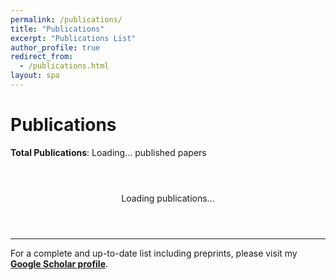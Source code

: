 ```yaml
---
permalink: /publications/
title: "Publications"
excerpt: "Publications List"
author_profile: true
redirect_from:
  - /publications.html
layout: spa
---
```


# Publications

**Total Publications**: <span id="total-count">Loading...</span> published papers

<div id="publications-loading" style="text-align: center; padding: 2em;">
  <p>Loading publications...</p>
</div>

<div id="publications-container"></div>

---

For a complete and up-to-date list including preprints, please visit my [**Google Scholar profile**](https://scholar.google.com/citations?hl=zh-CN&user=AUpqepUAAAAJ&view_op=list_works&sortby=pubdate).

<script>
// Normalize author name from various formats to "First Last"
function normalizeAuthorName(authorName) {
  authorName = authorName.trim();
  
  if (authorName.includes(',')) {
    // Handle "Last, First" format
    const parts = authorName.split(',');
    if (parts.length === 2) {
      const lastName = parts[0].trim();
      const firstName = parts[1].trim();
      
      // Normalize case
      const normalizedLast = normalizeCase(lastName);
      const normalizedFirst = normalizeCase(firstName);
      
      return `${normalizedFirst} ${normalizedLast}`;
    }
  }
  
  // Already in "First Last" format, just normalize case
  return normalizeCase(authorName);
}

// Normalize case of names (handle ALL CAPS -> Proper Case)
function normalizeCase(name) {
  if (name === name.toUpperCase()) {
    // Handle ALL CAPS case
    return name.split('-').map(part => 
      part.charAt(0) + part.slice(1).toLowerCase()
    ).join('-');
  }
  return name; // Keep existing case
}

// Normalize author field string
function normalizeAuthors(authorString) {
  if (!authorString) return authorString;
  
  // Split by 'and' (case insensitive)
  const authors = authorString.split(/\s+and\s+/i);
  
  // Normalize each author
  const normalizedAuthors = authors.map(author => normalizeAuthorName(author));
  
  // Join back with ' and '
  return normalizedAuthors.join(' and ');
}

// Parse BibTeX content with automatic author normalization
function parseBibtex(bibtexText) {
  const entries = [];
  const regex = /@(\w+)\s*\{\s*([^,]+),\s*([\s\S]*?)\n\}/g;
  let match;
  
  while ((match = regex.exec(bibtexText)) !== null) {
    const [, type, key, fieldsStr] = match;
    const fields = {};
    
    // Parse fields
    const fieldRegex = /(\w+)\s*=\s*\{([^{}]*(?:\{[^{}]*\}[^{}]*)*)\}|(\w+)\s*=\s*"([^"]*)"/g;
    let fieldMatch;
    
    while ((fieldMatch = fieldRegex.exec(fieldsStr)) !== null) {
      const fieldName = fieldMatch[1] || fieldMatch[3];
      let fieldValue = fieldMatch[2] || fieldMatch[4];
      
      if (fieldName && fieldValue) {
        fieldValue = fieldValue.trim();
        
        // Auto-normalize author field
        if (fieldName.toLowerCase() === 'author') {
          fieldValue = normalizeAuthors(fieldValue);
        }
        
        fields[fieldName.toLowerCase()] = fieldValue;
      }
    }
    
    entries.push({
      type: type.toLowerCase(),
      key: key.trim(),
      fields: fields
    });
  }
  
  return entries;
}

// Get research category badge from BibTeX field
function getCategoryBadge(entry) {
  const category = entry.fields.category;
  if (!category) return null;
  
  const categoryLower = category.toLowerCase();
  if (categoryLower.includes('ai') || categoryLower.includes('artificial intelligence') || categoryLower.includes('machine learning')) {
    return { class: 'ai-category', text: 'AI' };
  } else if (categoryLower.includes('science') || categoryLower.includes('biology') || categoryLower.includes('medicine') || categoryLower.includes('chemistry')) {
    return { class: 'science-category', text: 'Science' };
  }
  return null;
}

// Check if entry is preprint (arXiv or bioRxiv)
function isPreprint(entry) {
  const venue = entry.fields.journal || entry.fields.booktitle || entry.fields.publisher || '';
  const venueLower = venue.toLowerCase();
  
  return venueLower.includes('arxiv') || 
         venueLower.includes('biorxiv') ||
         venueLower.includes('bioarxiv') ||
         (entry.fields.eprint && (entry.fields.eprint.includes('arxiv') || entry.fields.eprint.includes('biorxiv')));
}

// Get venue display name
function getVenueDisplay(entry) {
  if (entry.fields.journal) {
    return entry.fields.journal;
  } else if (entry.fields.booktitle) {
    return entry.fields.booktitle;
  } else if (entry.fields.publisher) {
    return entry.fields.publisher;
  }
  return '';
}

// Parse author names from "Last, First" format
function parseAuthorName(authorString) {
  const trimmed = authorString.trim();
  if (trimmed.includes(',')) {
    const [last, first] = trimmed.split(',').map(p => p.trim());
    return { last, first, full: `${first} ${last}`, original: trimmed };
  } else {
    // If no comma, assume "First Last" format
    const parts = trimmed.split(' ');
    const last = parts[parts.length - 1];
    const first = parts.slice(0, -1).join(' ');
    return { last, first, full: trimmed, original: trimmed };
  }
}

// Check if two authors match (compare both last and first names)
function authorsMatch(author1, author2) {
  const parsed1 = parseAuthorName(author1);
  const parsed2 = parseAuthorName(author2);
  
  return parsed1.last.toLowerCase() === parsed2.last.toLowerCase() && 
         parsed1.first.toLowerCase() === parsed2.first.toLowerCase();
}

// Format authors in Chicago style with special markings
function formatAuthors(authorsString, entry) {
  if (!authorsString) return 'Unknown authors';
  
  // Parse cofirst and corresponding fields
  // These contain authors in same format as main author field: "Last1, First1 and Last2, First2"
  const cofirstAuthors = entry.fields.cofirst ? 
    entry.fields.cofirst.split(' and ').map(author => author.trim()) : [];
  const correspondingAuthors = entry.fields.corresponding ? 
    entry.fields.corresponding.split(' and ').map(author => author.trim()) : [];
  
  // Split authors by 'and'
  const authors = authorsString.split(' and ').map(author => author.trim());
  
  console.log('Debug - Authors:', authors);
  console.log('Debug - Cofirst:', cofirstAuthors);
  console.log('Debug - Corresponding:', correspondingAuthors);
  
  // Format each author
  const formattedAuthors = authors.map((author, index) => {
    const parsed = parseAuthorName(author);
    let displayName = parsed.full; // Display as "First Last"
    
    // Check if this author is co-first
    const isCoFirst = cofirstAuthors.some(cofirstAuthor => authorsMatch(author, cofirstAuthor));
    
    // Check if this author is corresponding
    const isCorresponding = correspondingAuthors.some(corrAuthor => authorsMatch(author, corrAuthor));
    
    console.log(`Debug - Author "${author}": coFirst=${isCoFirst}, corresponding=${isCorresponding}`);
    
    // Bold my name
    if (parsed.last.toLowerCase() === 'chen' && parsed.first.toLowerCase().includes('guangyong')) {
      displayName = `<strong>${displayName}</strong>`;
    }
    
    // Add markers
    let markers = '';
    if (isCoFirst) {
      markers += '<sup class="author-marker cofirst">†</sup>';
    }
    if (isCorresponding) {
      markers += '<sup class="author-marker corresponding">*</sup>';
    }
    
    return displayName + markers;
  });
  
  // Join with Chicago style formatting
  let result;
  if (formattedAuthors.length === 1) {
    result = formattedAuthors[0];
  } else if (formattedAuthors.length === 2) {
    result = `${formattedAuthors[0]}, and ${formattedAuthors[1]}`;
  } else {
    const lastAuthor = formattedAuthors[formattedAuthors.length - 1];
    const otherAuthors = formattedAuthors.slice(0, -1);
    result = `${otherAuthors.join(', ')}, and ${lastAuthor}`;
  }
  
  // Add legend if there are special authors
  let legend = '';
  if (cofirstAuthors.length > 0 || correspondingAuthors.length > 0) {
    const legendParts = [];
    if (cofirstAuthors.length > 0) {
      legendParts.push('<sup class="author-marker cofirst">†</sup> Co-first author');
    }
    if (correspondingAuthors.length > 0) {
      legendParts.push('<sup class="author-marker corresponding">*</sup> Corresponding author');
    }
    legend = `<div class="author-legend">${legendParts.join(', ')}</div>`;
  }
  
  return result + legend;
}

// Format citation in Chicago style with proper formatting
function formatChicagoCitation(entry) {
  const title = entry.fields.title || 'Untitled';
  const authors = formatAuthors(entry.fields.author, entry);
  const year = entry.fields.year || 'n.d.';
  
  // Start with authors (without period here since legend might be included)
  let citation = `<div class="citation-authors">${authors}</div>`;
  
  // Add title on new line
  citation += `<div class="citation-title">"${title}."</div>`;
  
  // Add venue information
  citation += '<div class="citation-venue">';
  
  if (entry.fields.journal) {
    // Journal article
    const journal = entry.fields.journal;
    const volume = entry.fields.volume;
    const number = entry.fields.number;
    const pages = entry.fields.pages;
    
    citation += `<em><strong>${journal}</strong></em>`;
    if (volume) {
      citation += ` ${volume}`;
      if (number) {
        citation += `, no. ${number}`;
      }
    }
    citation += ` (${year})`;
    if (pages) {
      citation += `: ${pages}`;
    }
    citation += '.';
    
  } else if (entry.fields.booktitle) {
    // Conference paper
    const booktitle = entry.fields.booktitle;
    const pages = entry.fields.pages;
    
    citation += `In <em><strong>${booktitle}</strong></em>`;
    if (pages) {
      citation += `, ${pages}`;
    }
    citation += `. ${year}.`;
    
  } else if (entry.fields.publisher) {
    // Book or other publication
    const publisher = entry.fields.publisher;
    citation += `<strong>${publisher}</strong>, ${year}.`;
  } else {
    citation += `${year}.`;
  }
  
  citation += '</div>';
  
  return citation;
}

// Render publications from BibTeX
function renderPublications() {
  fetch('/pub.bib')
    .then(response => response.text())
    .then(bibtexText => {
      const entries = parseBibtex(bibtexText);
      
      // Filter out preprints (arXiv and bioRxiv)
      const publishedEntries = entries.filter(entry => !isPreprint(entry));
      
      // Group by year (skip entries without valid year)
      const groupedByYear = {};
      publishedEntries.forEach(entry => {
        const year = parseInt(entry.fields.year);
        if (year && year > 1900) { // Only include valid years
          if (!groupedByYear[year]) {
            groupedByYear[year] = [];
          }
          groupedByYear[year].push(entry);
        }
      });
      
      // Sort years (newest first)
      const sortedYears = Object.keys(groupedByYear).sort((a, b) => parseInt(b) - parseInt(a));
      
      const container = document.getElementById('publications-container');
      const loadingDiv = document.getElementById('publications-loading');
      loadingDiv.style.display = 'none';
      container.innerHTML = '';
      
      sortedYears.forEach(year => {
        // Create year section
        const yearSection = document.createElement('div');
        yearSection.className = 'year-section';
        
        const yearHeader = document.createElement('h3');
        yearHeader.className = 'year-header';
        yearHeader.innerHTML = `${year} <span class="year-count">(${groupedByYear[year].length} papers)</span>`;
        yearSection.appendChild(yearHeader);
        
        const yearPapers = document.createElement('div');
        yearPapers.className = 'year-papers';
        
        groupedByYear[year].forEach((entry, index) => {
          const paperDiv = document.createElement('div');
          paperDiv.className = 'publication-item';
          
          const categoryBadge = getCategoryBadge(entry);
          const chicagoCitation = formatChicagoCitation(entry);
          
          paperDiv.innerHTML = `
            ${categoryBadge ? `<div class="category-badge ${categoryBadge.class}">${categoryBadge.text}</div>` : ''}
            <div class="paper-number">${groupedByYear[year].length - index}</div>
            <div class="paper-content">
              <div class="chicago-citation">${chicagoCitation}</div>
              
              <div class="paper-links">
                ${entry.fields.url ? `<a href="${entry.fields.url}" target="_blank">📄 Paper</a>` : ''}
                ${entry.fields.doi ? `<a href="https://doi.org/${entry.fields.doi}" target="_blank">🔗 DOI</a>` : ''}
                ${entry.fields.code ? `<a href="${entry.fields.code}" target="_blank">💻 Code</a>` : ''}
              </div>
            </div>
          `;
          
          yearPapers.appendChild(paperDiv);
        });
        
        yearSection.appendChild(yearPapers);
        container.appendChild(yearSection);
      });
      
      // Update counts
      document.getElementById('total-count').textContent = publishedEntries.length;
    })
    .catch(error => {
      console.error('Error loading BibTeX file:', error);
      const loadingDiv = document.getElementById('publications-loading');
      loadingDiv.innerHTML = '<p>Error loading publications. Please check if pub.bib file is accessible.</p>';
    });
}

// Load publications when page loads
document.addEventListener('DOMContentLoaded', renderPublications);
</script>